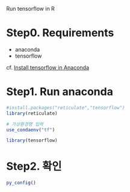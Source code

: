 Run tensorflow in R

# Step0. Requirements
 - anaconda
 - tensorflow

cf. [Install tensorflow in Anaconda](/platform/anaconda/install-tensorflow-in-anaconda.md)

# Step1. Run anaconda
```r
#install.packages("reticulate","tensorflow")
library(reticulate)

# 가상환경명 입력
use_condaenv("tf")

library(tensorflow)
```

# Step2. 확인
```r
py_config()
```
